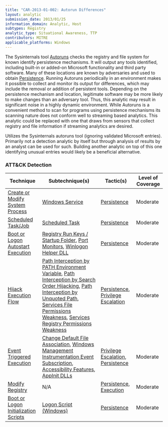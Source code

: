 ```yaml
---
title: "CAR-2013-01-002: Autorun Differences"
layout: analytic
submission_date: 2013/01/25
information_domain: Analytic, Host
subtypes: Registry
analytic_type: Situational Awareness, TTP
contributors: MITRE
applicable_platforms: Windows
---
```


The Sysinternals tool [Autoruns](../sensors/autoruns) checks the registry and file system for known identify persistence mechanisms. It will output any tools identified, including built-in or added-on Microsoft functionality and third party software. Many of these locations are known by adversaries and used to obtain [Persistence](https://attack.mitre.org/beta/tactics/TA0003). Running Autoruns periodically in an environment makes it possible to collect and monitor its output for differences, which may include the removal or addition of persistent tools. Depending on the persistence mechanism and location, legitimate software may be more likely to make changes than an adversary tool. Thus, this analytic may result in significant noise in a highly dynamic environment. While Autoruns is a convenient method to scan for programs using persistence mechanisms its scanning nature does not conform well to streaming based analytics. This analytic could be replaced with one that draws from sensors that collect registry and file information if streaming analytics are desired.

Utilizes the Sysinternals autoruns tool (ignoring validated Microsoft entries). Primarily not a detection analytic by itself but through analysis of results by an analyst can be used for such. Building another analytic on top of this one identifying unusual entries would likely be a beneficial alternative.


### ATT&CK Detection

|Technique|Subtechnique(s)|Tactic(s)|Level of Coverage|
|---|---|---|---|
|[Create or Modify System Process](https://attack.mitre.org/beta/techniques/T1543/)|[Windows Service](https://attack.mitre.org/beta/techniques/T1543/003/)|[Persistence](https://attack.mitre.org/beta/tactics/TA0003/)|Moderate|
|[Scheduled Task/Job](https://attack.mitre.org/beta/techniques/T1053/)|[Scheduled Task](https://attack.mitre.org/beta/techniques/T1053/005/)|[Persistence](https://attack.mitre.org/beta/tactics/TA0003/)|Moderate|
|[Boot or Logon Autostart Execution](https://attack.mitre.org/beta/techniques/T1547/)|[Registry Run Keys / Startup Folder](https://attack.mitre.org/beta/techniques/T1547/001/), [Port Monitors](https://attack.mitre.org/beta/techniques/T1547/010/), [Winlogon Helper DLL](https://attack.mitre.org/beta/techniques/T1547/004/)|[Persistence](https://attack.mitre.org/beta/tactics/TA0003/)|Moderate|
|[Hijack Execution Flow](https://attack.mitre.org/beta/techniques/T1574/)|[Path Interception by PATH Environment Variable](https://attack.mitre.org/beta/techniques/T1574/007/), [Path Interception by Search Order Hijacking](https://attack.mitre.org/beta/techniques/T1574/008/), [Path Interception by Unquoted Path](https://attack.mitre.org/beta/techniques/T1574/009/), [Services File Permissions Weakness](https://attack.mitre.org/beta/techniques/T1574/010/), [Services Registry Permissions Weakness](https://attack.mitre.org/beta/techniques/T1574/011/)|[Persistence](https://attack.mitre.org/beta/tactics/TA0003/), [Privilege Escalation](https://attack.mitre.org/beta/tactics/TA0004/)|Moderate|
|[Event Triggered Execution](https://attack.mitre.org/beta/techniques/T1546/)|[Change Default File Association](https://attack.mitre.org/beta/techniques/T1546/001/), [Windows Management Instrumentation Event Subscription](https://attack.mitre.org/beta/techniques/T1546/003/), [Accessibility Features](https://attack.mitre.org/beta/techniques/T1546/008/), [AppInit DLLs](https://attack.mitre.org/beta/techniques/T1546/010/)|[Privilege Escalation](https://attack.mitre.org/beta/tactics/TA0004/), [Persistence](https://attack.mitre.org/beta/tactics/TA0003/)|Moderate|
|[Modify Registry](https://attack.mitre.org/beta/techniques/T1112/)|N/A|[Persistence](https://attack.mitre.org/beta/tactics/TA0003/), [Execution](https://attack.mitre.org/beta/tactics/TA0002/)|Moderate|
|[Boot or Logon Initialization Scripts](https://attack.mitre.org/beta/techniques/T1037/)|[Logon Script (Windows)](https://attack.mitre.org/beta/techniques/T1037/001/)|[Persistence](https://attack.mitre.org/beta/tactics/TA0003/)|Moderate|





